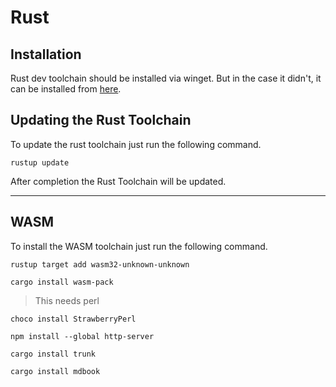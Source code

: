 # Rust

## Installation

Rust dev toolchain should be installed via winget. But in the case it didn't, it can be installed from [here](https://www.rust-lang.org/tools/install).

## Updating the Rust Toolchain

To update the rust toolchain just run the following command.

```terminal
rustup update
```

After completion the Rust Toolchain will be updated.

---

## WASM

To install the WASM toolchain just run the following command.

```terminal
rustup target add wasm32-unknown-unknown
```

```terminal
cargo install wasm-pack
```

> This needs perl

```terminal
choco install StrawberryPerl
```

```terminal
npm install --global http-server
```

```terminal
cargo install trunk
```

```terminal
cargo install mdbook
```

